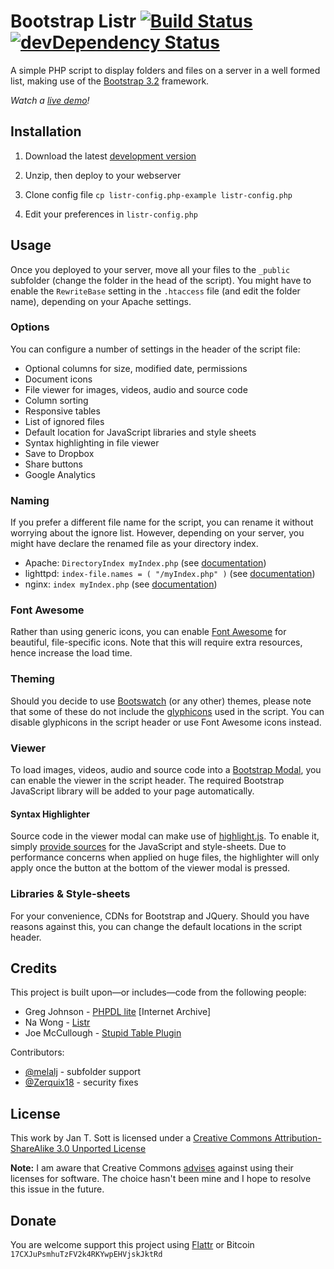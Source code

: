 # Bootstrap Listr [![Build Status](https://secure.travis-ci.org/idleberg/Bootstrap-Listr.png)](http://travis-ci.org/idleberg/Bootstrap-Listr) [![devDependency Status](https://david-dm.org/idleberg/Bootstrap-Listr/dev-status.png)](https://david-dm.org/idleberg/Bootstrap-Listr#info=devDependencies)

A simple PHP script to display folders and files on a server in a well formed list, making use of the [Bootstrap 3.2](http://getbootstrap.com) framework.

*Watch a [live demo](http://demo.idleberg.com/Bootstrap-Listr-2.0-dev/)!*

## Installation

1. Download the latest [development version](https://github.com/idleberg/Bootstrap-Listr/archive/2.0-dev.zip)

2. Unzip, then deploy to your webserver

3. Clone config file `cp listr-config.php-example listr-config.php`

4. Edit your preferences in `listr-config.php`

## Usage

Once you deployed to your server, move all your files to the `_public` subfolder (change the folder in the head of the script). You might have to enable the `RewriteBase` setting in the `.htaccess` file (and edit the folder name), depending on your Apache settings.

### Options

You can configure a number of settings in the header of the script file:

* Optional columns for size, modified date, permissions
* Document icons
* File viewer for images, videos, audio and source code
* Column sorting
* Responsive tables
* List of ignored files
* Default location for JavaScript libraries and style sheets
* Syntax highlighting in file viewer
* Save to Dropbox
* Share buttons
* Google Analytics

### Naming

If you prefer a different file name for the script, you can rename it without worrying about the ignore list. However, depending on your server, you might have declare the renamed file as your directory index.

* Apache: `DirectoryIndex myIndex.php` (see [documentation](http://httpd.apache.org/docs/2.2/mod/mod_dir.html))
* lighttpd: `index-file.names = ( "/myIndex.php" )` (see [documentation](http://redmine.lighttpd.net/projects/1/wiki/Docs_ModDirlisting))
* nginx: `index myIndex.php` (see [documentation](http://nginx.org/en/docs/http/ngx_http_index_module.html))


### Font Awesome

Rather than using generic icons, you can enable [Font Awesome](http://fortawesome.github.io/Font-Awesome/) for beautiful, file-specific icons. Note that this will require extra resources, hence increase the load time.

### Theming

Should you decide to use [Bootswatch](http://bootswatch.com/) (or any other) themes, please note that some of these do not include the [glyphicons](http://getbootstrap.com/components/#glyphicons) used in the script. You can disable glyphicons in the script header or use Font Awesome icons instead.

### Viewer

To load images, videos, audio and source code into a [Bootstrap Modal](http://getbootstrap.com/javascript/#modals), you can enable the viewer in the script header. The required Bootstrap JavaScript library will be added to your page automatically.

#### Syntax Highlighter

Source code in the viewer modal can make use of [highlight.js](http://highlightjs.org/). To enable it, simply [provide sources](http://cdnjs.com/libraries/highlight.js/) for the JavaScript and style-sheets. Due to performance concerns when applied on huge files, the highlighter will only apply once the button at the bottom of the viewer modal is pressed.

### Libraries & Style-sheets

For your convenience, CDNs for Bootstrap and JQuery. Should you have reasons against this, you can change the default locations in the script header.

## Credits

This project is built upon—or includes—code from the following people:

* Greg Johnson - [PHPDL lite](http://web.archive.org/web/20130920165711/http://greg-j.com/phpdl/) [Internet Archive]
* Na Wong - [Listr](http://nadesign.net/listr/)
* Joe McCullough - [Stupid Table Plugin](http://joequery.github.io/Stupid-Table-Plugin/)

Contributors:

* [@melalj](https://github.com/melalj) - subfolder support
* [@Zerquix18](https://github.com/Zerquix18) - security fixes

## License

This work by Jan T. Sott is licensed under a [Creative Commons Attribution-ShareAlike 3.0 Unported License](http://creativecommons.org/licenses/by-sa/3.0/deed.en_US)

__Note:__ I am aware that Creative Commons [advises](http://wiki.creativecommons.org/FAQ#Can_I_apply_a_Creative_Commons_license_to_software.3F) against using their licenses for software. The choice hasn't been mine and I hope to resolve this issue in the future.

## Donate

You are welcome support this project using [Flattr](https://flattr.com/submit/auto?user_id=idleberg&url=https://github.com/idleberg/Bootstrap-Listr) or Bitcoin `17CXJuPsmhuTzFV2k4RKYwpEHVjskJktRd`
